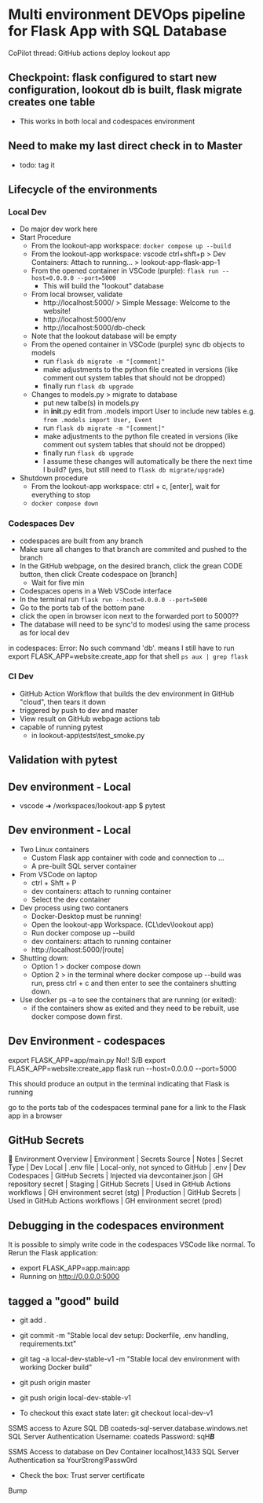 # Multi environment DEVOps pipeline for Flask App with SQL Database

CoPilot thread:  GitHub actions deploy lookout app

## Checkpoint: flask configured to start new configuration, lookout db is built, flask migrate creates one table
- This works in both local and codespaces environment

## Need to make my last direct check in to Master
  - todo: tag it

## Lifecycle of the environments

### Local Dev
- Do major dev work here
- Start Procedure
  - From the lookout-app workspace: `docker compose up --build`
  - From the lookout-app workspace: vscode ctrl+shft+p > Dev Containers: Attach to running...  > lookout-app-flask-app-1
  - From the opened container in VSCode (purple): `flask run --host=0.0.0.0 --port=5000`
    - This will build the "lookout" database
  - From local browser, validate
    - http://localhost:5000/ > Simple Message:  Welcome to the website!
    - http://localhost:5000/env
    - http://localhost:5000/db-check
  - Note that the lookout database will be empty
  - From the opened container in VSCode (purple) sync db objects to models
    - run `flask db migrate -m "[comment]"`
    - make adjustments to the python file created in versions (like comment out system tables that should not be dropped)
    - finally run `flask db upgrade`
  - Changes to models.py > migrate to database
    - put new talbe(s) in models.py
    - in __init__.py edit from .models import User to include new tables e.g. `from .models import User, Event`
    - run `flask db migrate -m "[comment]"`
    - make adjustments to the python file created in versions (like comment out system tables that should not be dropped)
    - finally run `flask db upgrade`
    - I assume these changes will automatically be there the next time I build? (yes, but still need to `flask db migrate/upgrade`)
- Shutdown procedure
  - From the lookout-app workspace: ctrl + c, [enter], wait for everything to stop
  - `docker compose down`

### Codespaces Dev
- codespaces are built from any branch
- Make sure all changes to that branch are commited and pushed to the branch
- In the GitHub webpage, on the desired branch, click the grean CODE button, then click Create codespace on [branch]
  - Wait for five min
- Codespaces opens in a Web VSCode interface
- In the terminal run `flask run --host=0.0.0.0 --port=5000`
- Go to the ports tab of the bottom pane
- click the open in browser icon next to the forwarded port to 5000??
- The database will need to be sync'd to modesl using the same process as for local dev

in codespaces: Error: No such command 'db'. means I still have to run export FLASK_APP=website:create_app for that shell
`ps aux | grep flask`

### CI Dev
- GitHub Action Workflow that builds the dev environment in GitHub "cloud", then tears it down
- triggered by push to dev and master
- View result on GitHub webpage actions tab
- capable of running pytest
  - in lookout-app\tests\test_smoke.py

## Validation with pytest

## Dev environment - Local
- vscode ➜ /workspaces/lookout-app $ pytest

## Dev environment - Local
- Two Linux containers
  - Custom Flask app container with code and connection to ...
  - A pre-built SQL server container
- From VSCode on laptop
  - ctrl + Shft + P
  - dev containers: attach to running container
  - Select the dev container
- Dev process using two contaners
  - Docker-Desktop must be running!
  - Open the lookout-app Workspace. (CL\dev\lookout app)
  - Run docker compose up --build
  - dev containers: attach to running container
  - http://localhost:5000/[route]
- Shutting down:
  - Option 1 > docker compose down
  - Option 2 > in the terminal where docker compose up --build was run, press ctrl + c and then enter to see the containers shutting down.
- Use docker ps -a to see the containers that are running (or exited):
  - if the containers show as exited and they need to be rebuilt, use docker compose down first.

## Dev Environment - codespaces
export FLASK_APP=app/main.py  No!!  S/B export FLASK_APP=website:create_app
flask run --host=0.0.0.0 --port=5000

This should produce an output in the terminal indicating that Flask is running

go to the ports tab of the codespaces terminal pane
for a link to the Flask app in a browser

## GitHub Secrets

🧭 Environment Overview
| Environment    | Secrets Source | Notes                            | Secret Type
| Dev Local      | .env file      | Local-only, not synced to GitHub | .env
| Dev Codespaces | GitHub Secrets | Injected via devcontainer.json   | GH repository secret
| Staging        | GitHub Secrets | Used in GitHub Actions workflows | GH environment secret (stg)
| Production     | GitHub Secrets | Used in GitHub Actions workflows | GH environment secret (prod)


## Debugging in the codespaces environment
It is possible to simply write code in the codespaces VSCode like normal. To Rerun the Flask application:
- export FLASK_APP=app.main:app
- Running on http://0.0.0.0:5000



## tagged a "good" build
- git add .
- git commit -m "Stable local dev setup: Dockerfile, .env handling, requirements.txt"
- git tag -a local-dev-stable-v1 -m "Stable local dev environment with working Docker build"
- git push origin master
- git push origin local-dev-stable-v1

- To checkout this exact state later: git checkout local-dev-v1


SSMS access to Azure SQL DB
coateds-sql-server.database.windows.net
SQL Server Authentication
Username: coateds
Password: sqH***B***

SSMS Access to database on Dev Container
localhost,1433
SQL Server Authentication
sa
YourStrong!Passw0rd
- Check the box: Trust server certificate

Bump
